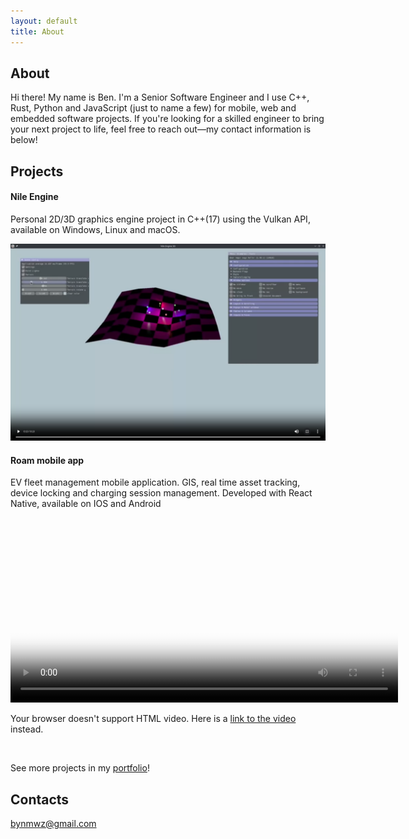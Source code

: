 ```yaml
---
layout: default
title: About
---
```

## About
Hi there! My name is Ben. I'm a Senior Software Engineer and I use C++, Rust, Python and JavaScript (just to name a few) for mobile, web and embedded software projects. If you're looking for a skilled engineer to bring your next project to life, feel free to reach out—my contact information is below!

## Projects

#### Nile Engine
Personal 2D/3D graphics engine project in C++(17) using the Vulkan API, available on Windows, Linux and macOS.

<img src="/images/nile_thumb.png" alt="Nile Show Off" width="620">

#### Roam mobile app
EV fleet management mobile application. GIS, real time asset tracking, device locking and charging session management. Developed with React Native, available on IOS and Android
<video controls width="620" poster="/images/roam_app.jpg">
  <source src="/images/roam_app.webm" type="video/webm" />
  <p>
    Your browser doesn't support HTML video. Here is a
    <a href="/images/roam_app.webm" download="roam_app.webm">link to the video</a> instead.
  </p>
</video>

<br/>

See more projects in my <a href="https://bynmz.github.io/images/Ben_Young_Mwanzia_portfolio.pdf"> portfolio</a>!

## Contacts

bynmwz@gmail.com
